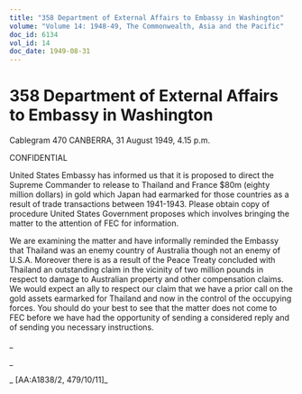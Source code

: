 ```yaml
---
title: "358 Department of External Affairs to Embassy in Washington"
volume: "Volume 14: 1948-49, The Commonwealth, Asia and the Pacific"
doc_id: 6134
vol_id: 14
doc_date: 1949-08-31
---
```


# 358 Department of External Affairs to Embassy in Washington

Cablegram 470 CANBERRA, 31 August 1949, 4.15 p.m.

CONFIDENTIAL

United States Embassy has informed us that it is proposed to direct the Supreme Commander to release to Thailand and France $80m (eighty million dollars) in gold which Japan had earmarked for those countries as a result of trade transactions between 1941-1943. Please obtain copy of procedure United States Government proposes which involves bringing the matter to the attention of FEC for information.

We are examining the matter and have informally reminded the Embassy that Thailand was an enemy country of Australia though not an enemy of U.S.A. Moreover there is as a result of the Peace Treaty concluded with Thailand an outstanding claim in the vicinity of two million pounds in respect to damage to Australian property and other compensation claims. We would expect an ally to respect our claim that we have a prior call on the gold assets earmarked for Thailand and now in the control of the occupying forces. You should do your best to see that the matter does not come to FEC before we have had the opportunity of sending a considered reply and of sending you necessary instructions.

_

_

_ [AA:A1838/2, 479/10/11]_
